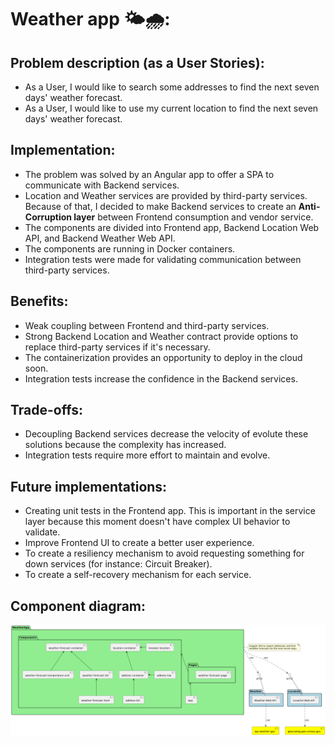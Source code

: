 # Weather app 🌤️🌧️:

## Problem description (as a User Stories):

- As a User, I would like to search some addresses to find the next seven days' weather forecast.
- As a User, I would like to use my current location to find the next seven days' weather forecast.

## Implementation:

- The problem was solved by an Angular app to offer a SPA to communicate with Backend services.
- Location and Weather services are provided by third-party services. Because of that, I decided to make Backend services to create an **Anti-Corruption layer** between Frontend consumption and vendor service.
- The components are divided into Frontend app, Backend Location Web API, and Backend Weather Web API.
- The components are running in Docker containers.
- Integration tests were made for validating communication between third-party services.

## Benefits:

- Weak coupling between Frontend and third-party services.
- Strong Backend Location and Weather contract provide options to replace third-party services if it's necessary.
- The containerization provides an opportunity to deploy in the cloud soon.
- Integration tests increase the confidence in the Backend services.

## Trade-offs:

- Decoupling Backend services decrease the velocity of evolute these solutions because the complexity has increased.
- Integration tests require more effort to maintain and evolve.

## Future implementations:

- Creating unit tests in the Frontend app. This is important in the service layer because this moment doesn't have complex UI behavior to validate.
- Improve Frontend UI to create a better user experience.
- To create a resiliency mechanism to avoid requesting something for down services (for instance: Circuit Breaker).
- To create a self-recovery mechanism for each service.

## Component diagram:

![Components](/docs/images/01%20-%20components.png)
